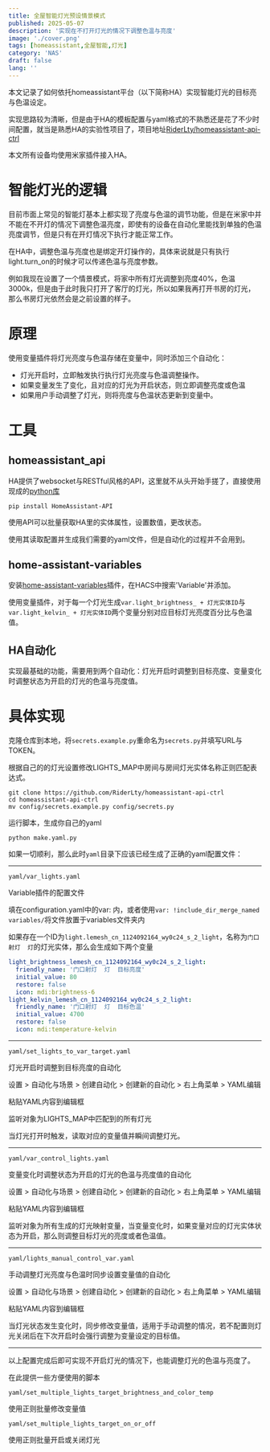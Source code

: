 ```yaml
---
title: 全屋智能灯光预设情景模式
published: 2025-05-07
description: '实现在不打开灯光的情况下调整色温与亮度'
image: './cover.png'
tags: [homeassistant,全屋智能,灯光]
category: 'NAS'
draft: false 
lang: ''
---
```


本文记录了如何依托homeassistant平台（以下简称HA）实现智能灯光的目标亮与色温设定。

实现思路较为清晰，但是由于HA的模板配置与yaml格式的不熟悉还是花了不少时间配置，就当是熟悉HA的实验性项目了，项目地址[RiderLty/homeassistant-api-ctrl](https://github.com/RiderLty/homeassistant-api-ctrl)

本文所有设备均使用米家插件接入HA。

# 智能灯光的逻辑

目前市面上常见的智能灯基本上都实现了亮度与色温的调节功能，但是在米家中并不能在不开灯的情况下调整色温亮度，即使有的设备在自动化里能找到单独的色温亮度调节，但是只有在开灯情况下执行才能正常工作。

在HA中，调整色温与亮度也是绑定开灯操作的，具体来说就是只有执行light.turn_on的时候才可以传递色温与亮度参数。

例如我现在设置了一个情景模式，将家中所有灯光调整到亮度40%，色温3000k，但是由于此时我只打开了客厅的灯光，所以如果我再打开书房的灯光，那么书房灯光依然会是之前设置的样子。

# 原理

使用变量插件将灯光亮度与色温存储在变量中，同时添加三个自动化：
 * 灯光开启时，立即触发执行执行灯光亮度与色温调整操作。
 * 如果变量发生了变化，且对应的灯光为开启状态，则立即调整亮度或色温
 * 如果用户手动调整了灯光，则将亮度与色温状态更新到变量中。

# 工具

## homeassistant_api

HA提供了websocket与RESTful风格的API，这里就不从头开始手搓了，直接使用现成的[python库](https://github.com/GrandMoff100/HomeAssistantAPI)

```shell
pip install HomeAssistant-API
```

使用API可以批量获取HA里的实体属性，设置数值，更改状态。

使用其读取配置并生成我们需要的yaml文件，但是自动化的过程并不会用到。

## home-assistant-variables

安装[home-assistant-variables](https://github.com/snarky-snark/home-assistant-variables)插件，在HACS中搜索'Variable'并添加。

使用变量插件，对于每一个灯光生成```var.light_brightness_ + 灯光实体ID```与```var.light_kelvin_ + 灯光实体ID```两个变量分别对应目标灯光亮度百分比与色温值。

## HA自动化

实现最基础的功能，需要用到两个自动化：灯光开启时调整到目标亮度、变量变化时调整状态为开启的灯光的色温与亮度值。

# 具体实现

克隆仓库到本地，将```secrets.example.py```重命名为```secrets.py```并填写URL与TOKEN。

根据自己的的灯光设置修改LIGHTS_MAP中房间与房间灯光实体名称正则匹配表达式。

```shell
git clone https://github.com/RiderLty/homeassistant-api-ctrl
cd homeassistant-api-ctrl
mv config/secrets.example.py config/secrets.py
```

运行脚本，生成你自己的yaml
```shell
python make.yaml.py
```
如果一切顺利，那么此时```yaml```目录下应该已经生成了正确的yaml配置文件：

***

```yaml/var_lights.yaml```

Variable插件的配置文件

填在configuration.yaml中的var: 内，或者使用```var: !include_dir_merge_named variables/```将文件放置于variables文件夹内

如果存在一个ID为```light.lemesh_cn_1124092164_wy0c24_s_2_light```，名称为```门口射灯  灯```的灯光实体，那么会生成如下两个变量

```yaml
light_brightness_lemesh_cn_1124092164_wy0c24_s_2_light:
  friendly_name: '门口射灯  灯  目标亮度'
  initial_value: 80
  restore: false
  icon: mdi:brightness-6
light_kelvin_lemesh_cn_1124092164_wy0c24_s_2_light:
  friendly_name: '门口射灯  灯  目标色温'
  initial_value: 4700
  restore: false
  icon: mdi:temperature-kelvin
```
***

```yaml/set_lights_to_var_target.yaml```

灯光开启时调整到目标亮度的自动化

设置 > 自动化与场景 > 创建自动化 > 创建新的自动化 > 右上角菜单 > YAML编辑 

粘贴YAML内容到编辑框

监听对象为LIGHTS_MAP中匹配到的所有灯光

当灯光打开时触发，读取对应的变量值并瞬间调整灯光。

***

```yaml/var_control_lights.yaml```

变量变化时调整状态为开启的灯光的色温与亮度值的自动化

设置 > 自动化与场景 > 创建自动化 > 创建新的自动化 > 右上角菜单 > YAML编辑 

粘贴YAML内容到编辑框

监听对象为所有生成的灯光映射变量，当变量变化时，如果变量对应的灯光实体状态为开启，那么则调整目标灯光的亮度或者色温值。

***

```yaml/lights_manual_control_var.yaml```

手动调整灯光亮度与色温时同步设置变量值的自动化

设置 > 自动化与场景 > 创建自动化 > 创建新的自动化 > 右上角菜单 > YAML编辑 

粘贴YAML内容到编辑框

当灯光状态发生变化时，同步修改变量值，适用于手动调整的情况，若不配置则灯光关闭后在下次开启时会强行调整为变量设定的目标值。

***


以上配置完成后即可实现不开启灯光的情况下，也能调整灯光的色温与亮度了。

在此提供一些方便使用的脚本

```yaml/set_multiple_lights_target_brightness_and_color_temp```

使用正则批量修改变量值


```yaml/set_multiple_lights_target_on_or_off```

使用正则批量开启或关闭灯光
